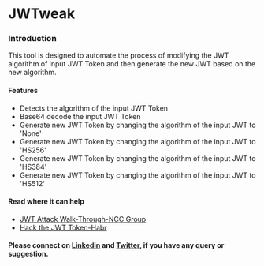 # JWTweak

### Introduction
This tool is designed to automate the process of modifying the JWT algorithm of input JWT Token and then generate the new JWT based on the new algorithm.

#### Features
- Detects the algorithm of the input JWT Token 
- Base64 decode the input JWT Token 
- Generate new JWT Token by changing the algorithm of the input JWT to 'None' 
- Generate new JWT Token by changing the algorithm of the input JWT to 'HS256' 
- Generate new JWT Token by changing the algorithm of the input JWT to 'HS384' 
- Generate new JWT Token by changing the algorithm of the input JWT to 'HS512'                    

#### Read where it can help
- [JWT Attack Walk-Through-NCC Group](https://www.nccgroup.trust/uk/about-us/newsroom-and-events/blogs/2019/january/jwt-attack-walk-through/)
- [Hack the JWT Token-Habr](https://habr.com/en/post/450054/)

#### Please connect on [Linkedin](https://www.linkedin.com/in/rishuranjan/) and [Twitter](https://twitter.com/twitit_rrj), if you have any query or suggestion.
